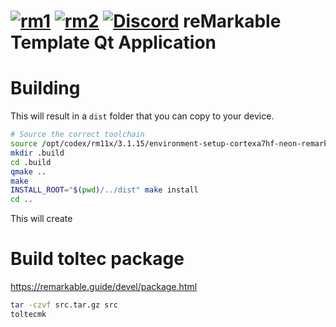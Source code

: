[![rm1](https://img.shields.io/badge/rM1-supported-green)](https://remarkable.com/store/remarkable) [![rm2](https://img.shields.io/badge/rM2-supported-green)](https://remarkable.com/store/remarkable-2) [![Discord](https://img.shields.io/discord/385916768696139794.svg?label=reMarkable&logo=discord&logoColor=ffffff&color=7389D8&labelColor=6A7EC2)](https://discord.gg/ATqQGfu)
reMarkable Template Qt Application
==================================

Building
========

This will result in a `dist` folder that you can copy to your device.

```bash
# Source the correct toolchain
source /opt/codex/rm11x/3.1.15/environment-setup-cortexa7hf-neon-remarkable-linux-gnueabi
mkdir .build
cd .build
qmake ..
make
INSTALL_ROOT="$(pwd)/../dist" make install
cd ..
```
This will create

Build toltec package
====================

https://remarkable.guide/devel/package.html

```bash
tar -czvf src.tar.gz src
toltecmk
```
